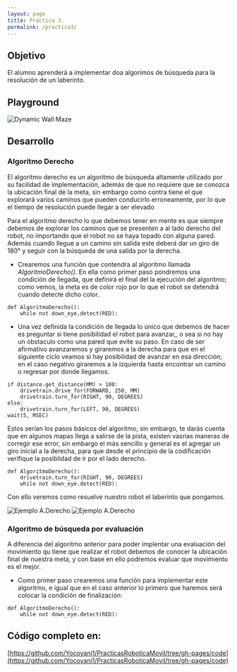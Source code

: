 ```yaml
---
layout: page
title: Práctica 3.
permalink: /practica3/
---
```


## Objetivo
El alumno aprenderá a implementar doa algorimos de búsqueda para la resolución de un laberinto.

## Playground
![Dynamic Wall Maze](https://i.imgur.com/fbFXhdO.jpg "Dynamic Wall Maze")

## Desarrollo

### Algoritmo Derecho

El algoritmo derecho es un algoritmo de búsqueda altamente utilizado por su facilidad de implementación, además de que no requiere que se conozca la ubicación final de la meta, sin embargo como contra tiene el que explorará varios caminos que pueden conducirlo erroneamente, por lo que el tiempo de resolución puede llegar a ser elevado

Para el algoritmo derecho lo que debemos tener en mente es que siempre debemos de explorar los caminos que se presenten a al lado derecho del robot, no importando que el robot no se haya topado con alguna pared. Además cuando llegue a un camino sin salida este deberá dar un giro de 180° y seguir con la búsqueda de una salida por la derecha.

- Crearemos una función que contendra al algoritmo llamada *AlgoritmoDerecho()*. En ella como primer paso pondremos una condición de llegada, que definirá el final del la ejecución del algoritmo; como vemos, la meta es de color rojo por lo que el robot se detendrá cuando detecte dicho color.

~~~
def AlgoritmoDerecho():
    while not down_eye.detect(RED):
~~~

- Una vez definida la condición de llegada lo único que debemos de hacer es preguntar si tiene posibilidad el robot para avanzar,, o sea si no hay un obstaculo como una pared que evite su paso. En caso de ser afirmativo avanzaremos y giraremos a la derecha para que en el siguiente ciclo veamos si hay posibilidad de avanzar en esa dirección; en el caso negativo giraremos a la izquierda hasta encontrar un camino o regresar por donde llegamos.

~~~
if distance.get_distance(MM) > 100:
    drivetrain.drive_for(FORWARD, 250, MM)
    drivetrain.turn_for(RIGHT, 90, DEGREES)
else:
    drivetrain.turn_for(LEFT, 90, DEGREES)
wait(5, MSEC)
~~~

Estos serían los pasos básicos del algoritmo, sin embargo, te darás cuenta que en algunos mapas llega a salirse de la pista, existen vasrias maneras de corregir ese error, sin embargo el más sencillo y general es el agregar un giro inicial a la derecha, para que desde el principio de la codificación verifique la posiblidad de ir por el lado derecho.

~~~
def AlgoritmoDerecho():
    drivetrain.turn_for(RIGHT, 90, DEGREES)
    while not down_eye.detect(RED):
~~~

Con ello veremos como resuelve nuestro robot el laberinto que pongamos.

![](https://i.imgur.com/iQtq1Xa.jpg "Ejemplo A.Derecho")
![](https://i.imgur.com/bQA1PEz.jpg "Ejemplo A.Derecho")

### Algoritmo de búsqueda por evaluación

A diferencia del algoritmo anterior para poder implentar una evaluación del movimiento qu tiene que realizar el robot debemos de conocer la ubicación final de nuestra meta, y con base en ello podremos evaluar que movimiento es el mejor.

- Como primer paso crearemos una función para implementar este algoritmo, e igual que en el caso anterior lo primero que haremos será colocar la condición de finalización:
~~~
def AlgoritmoDerecho():
    while not down_eye.detect(RED):
~~~



## Código completo en:
[https://github.com/Yocoyani1/PracticasRoboticaMovil/tree/gh-pages/code](https://github.com/Yocoyani1/PracticasRoboticaMovil/tree/gh-pages/code)